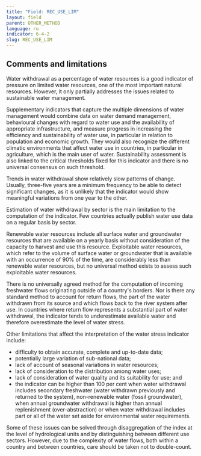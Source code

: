 ```yaml
---
title: "Field: REC_USE_LIM"
layout: field
parent: OTHER_METHOD
language: ru
indicator: 6-4-2
slug: REC_USE_LIM
---
```

## Comments and limitations

Water withdrawal as a percentage of water resources is a good indicator of pressure on limited water resources, one of the most important natural resources. However, it only partially addresses the issues related to sustainable water management.

Supplementary indicators that capture the multiple dimensions of water management would combine data on water demand management, behavioural changes with regard to water use and the availability of appropriate infrastructure, and measure progress in increasing the efficiency and sustainability of water use, in particular in relation to population and economic growth. They would also recognize the different climatic environments that affect water use in countries, in particular in agriculture, which is the main user of water. Sustainability assessment is also linked to the critical thresholds fixed for this indicator and there is no universal consensus on such threshold.

Trends in water withdrawal show relatively slow patterns of change. Usually, three-five years are a minimum frequency to be able to detect significant changes, as it is unlikely that the indicator would show meaningful variations from one year to the other.

Estimation of water withdrawal by sector is the main limitation to the computation of the indicator. Few countries actually publish water use data on a regular basis by sector.

Renewable water resources include all surface water and groundwater resources that are available on a yearly basis without consideration of the capacity to harvest and use this resource. Exploitable water resources, which refer to the volume of surface water or groundwater that is available with an occurrence of 90% of the time, are considerably less than renewable water resources, but no universal method exists to assess such exploitable water resources.

There is no universally agreed method for the computation of incoming freshwater flows originating outside of a country's borders. Nor is there any standard method to account for return flows, the part of the water withdrawn from its source and which flows back to the river system after use. In countries where return flow represents a substantial part of water withdrawal, the indicator tends to underestimate available water and therefore overestimate the level of water stress.

Other limitations that affect the interpretation of the water stress indicator include:
* difficulty to obtain accurate, complete and up-to-date data;
* potentially large variation of sub-national data;
* lack of account of seasonal variations in water resources;
* lack of consideration to the distribution among water uses;
* lack of consideration of water quality and its suitability for use; and
* the indicator can be higher than 100 per cent when water withdrawal includes secondary freshwater (water withdrawn previously and returned to the system), non-renewable water (fossil groundwater), when annual groundwater withdrawal is higher than annual replenishment (over-abstraction) or when water withdrawal includes part or all of the water set aside for environmental water requirements.

Some of these issues can be solved through disaggregation of the index at the level of hydrological units and by distinguishing between different use sectors. However, due to the complexity of water flows, both within a country and between countries, care should be taken not to double-count.
